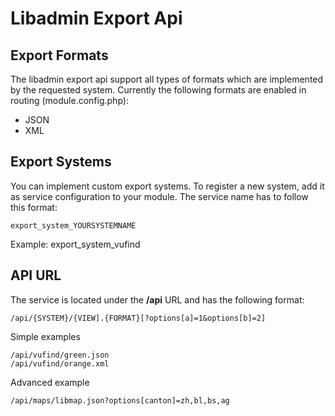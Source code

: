 # Libadmin Export Api

## Export Formats

The libadmin export api support all types of formats which are implemented by the requested system.
Currently the following formats are enabled in routing (module.config.php):

* JSON
* XML

## Export Systems

You can implement custom export systems. To register a new system, add it as service configuration to your module.
The service name has to follow this format:

	export_system_YOURSYSTEMNAME

Example: export_system_vufind


## API URL

The service is located under the **/api** URL and has the following format:

	/api/{SYSTEM}/{VIEW].{FORMAT}[?options[a]=1&options[b]=2]

Simple examples

	/api/vufind/green.json
	/api/vufind/orange.xml
Advanced example

	/api/maps/libmap.json?options[canton]=zh,bl,bs,ag
